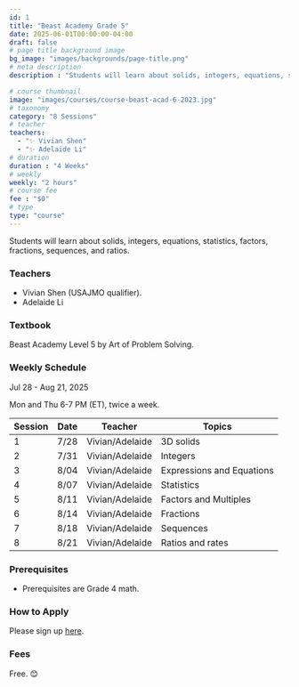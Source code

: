 ```yaml
---
id: 1
title: "Beast Academy Grade 5"
date: 2025-06-01T00:00:00-04:00
draft: false
# page title background image
bg_image: "images/backgrounds/page-title.png"
# meta description
description : "Students will learn about solids, integers, equations, statistics, factors, fractions, sequences, and ratios."

# course thumbnail
image: "images/courses/course-beast-acad-6-2023.jpg"
# taxonomy
category: "8 Sessions"
# teacher
teachers:
  - "✨ Vivian Shen"
  - "✨ Adelaide Li"
# duration
duration : "4 Weeks"
# weekly
weekly: "2 hours"
# course fee
fee : "$0"
# type
type: "course"
---
```


Students will learn about solids, integers, equations, statistics, factors, fractions, sequences, and ratios.

### Teachers

* Vivian Shen (USAJMO qualifier).
* Adelaide Li

### Textbook 
Beast Academy Level 5 by Art of Problem Solving.

### Weekly Schedule

Jul 28 - Aug 21, 2025

Mon and Thu 6-7 PM (ET), twice a week.

|Session|Date  | Teacher | Topics
|-------|------|---------|------------------------------------------------------
|1      |7/28  | Vivian/Adelaide  | 3D solids
|2      |7/31  | Vivian/Adelaide  | Integers
|3      |8/04  | Vivian/Adelaide  | Expressions and Equations
|4      |8/07  | Vivian/Adelaide  | Statistics
|5      |8/11  | Vivian/Adelaide  | Factors and Multiples
|6      |8/14  | Vivian/Adelaide  | Fractions
|7      |8/18  | Vivian/Adelaide  | Sequences
|8      |8/21  | Vivian/Adelaide  | Ratios and rates

### Prerequisites

* Prerequisites are Grade 4 math.

### How to Apply

Please sign up [here](https://forms.gle/7zqSWiNLTpQmP1C26).

### Fees

Free. 😊

